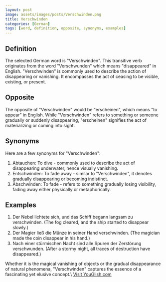 ```yaml
---
layout: post
image: assets/images/posts/Verschwinden.png
title: Verschwinden
categories: [German]
tags: [word, definition, opposite, synonyms, examples]
---
```


## Definition

The selected German word is "Verschwinden". This transitive verb originates from the word "Verschwunden" which means "disappeared" in English. "Verschwinden" is commonly used to describe the action of disappearing or vanishing. It encompasses the act of ceasing to be visible, existing, or present. 

## Opposite

The opposite of "Verschwinden" would be "erscheinen", which means "to appear" in English. While "Verschwinden" refers to something or someone gradually or suddenly disappearing, "erscheinen" signifies the act of materializing or coming into sight.

## Synonyms

Here are a few synonyms for "Verschwinden":

1. Abtauchen: To dive - commonly used to describe the act of disappearing underwater, hence visually vanishing.
2. Entschwinden: To fade away - similar to "Verschwinden", it denotes gradually disappearing or becoming indistinct.
3. Abschwinden: To fade - refers to something gradually losing visibility, fading away either physically or metaphorically.

## Examples

1. Der Nebel lichtete sich, und das Schiff begann langsam zu verschwinden. (The fog cleared, and the ship started to disappear slowly.)
2. Der Magier ließ die Münze in seiner Hand verschwinden. (The magician made the coin disappear in his hand.)
3. Nach einer stürmischen Nacht sind alle Spuren der Zerstörung verschwunden. (After a stormy night, all traces of destruction have disappeared.)

Whether it is the magical vanishing of objects or the gradual disappearance of natural phenomena, "Verschwinden" captures the essence of a fascinating yet elusive concept.\ <a id="yg-widget-0" class="youglish-widget" data-query="Verschwinden" data-lang="german" data-components="8412" data-auto-start="0" data-bkg-color="theme_light" data-title="How%20to%20pronounce%20Verschwinden%20in%20German"  rel="nofollow" href="https://youglish.com">Visit YouGlish.com</a><script async src="https://youglish.com/public/emb/widget.js" charset="utf-8"></script>